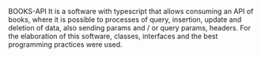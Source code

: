 BOOKS-API
It is a software with typescript that allows consuming an API of books, where it is possible to
processes of query, insertion, update and deletion of data, also sending params and / or query params, headers. 
For the elaboration of this software, classes, interfaces and the best programming practices were used.
